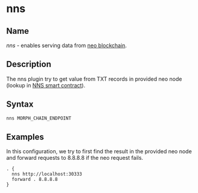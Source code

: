 # nns   

## Name

*nns* - enables serving data from [neo blockchain](https://neo.org/).

## Description

The nns plugin try to get value from TXT records in provided neo node 
(lookup in [NNS smart contract](https://docs.neo.org/docs/en-us/reference/nns.html)).

## Syntax

``` txt
nns MORPH_CHAIN_ENDPOINT
```

## Examples

In this configuration, we try to first find the result in the provided neo node and forward 
requests to 8.8.8.8 if the neo request fails.

``` corefile
. {
  nns http://localhost:30333
  forward . 8.8.8.8
}
```
